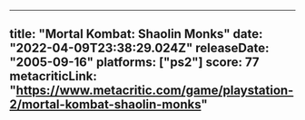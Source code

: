 
---
title: "Mortal Kombat: Shaolin Monks"
date: "2022-04-09T23:38:29.024Z"
releaseDate: "2005-09-16"
platforms: ["ps2"]
score: 77
metacriticLink: "https://www.metacritic.com/game/playstation-2/mortal-kombat-shaolin-monks"
---
